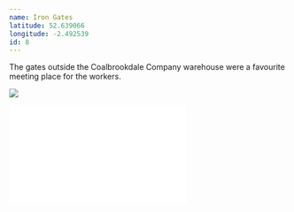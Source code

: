 ```yaml
---
name: Iron Gates
latitude: 52.639066
longitude: -2.492539
id: 8
---
```


The gates outside the Coalbrookdale Company warehouse were a favourite meeting place for the workers.

![](/images/historic-photos/people_outside_the_gates.jpg "")

<iframe width="320" height="180" src="//www.youtube.com/embed/1Dxm7Leu-0k?rel=0" frameborder="0" allowfullscreen></iframe>